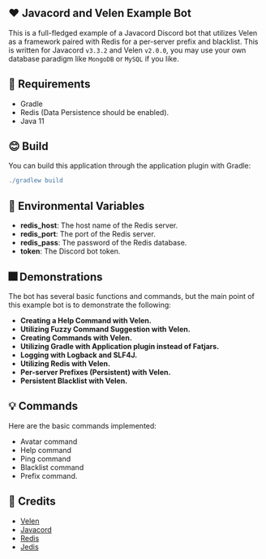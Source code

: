 ## ❤️ Javacord and Velen Example Bot
This is a full-fledged example of a Javacord Discord bot that utilizes Velen as a framework paired with Redis
for a per-server prefix and blacklist. This is written for Javacord `v3.3.2` and Velen `v2.0.0`, you may use your own
database paradigm like `MongoDB` or `MySQL` if you like.

## 🥰 Requirements
- Gradle
- Redis (Data Persistence should be enabled).
- Java 11

## 😊 Build
You can build this application through the application plugin with Gradle:
```gradle
./gradlew build
```

## 🍔 Environmental Variables
- **redis_host**: The host name of the Redis server.
- **redis_port**: The port of the Redis server.
- **redis_pass**: The password of the Redis database.
- **token**: The Discord bot token.

## 🎆 Demonstrations
The bot has several basic functions and commands, but the main point of this example
bot is to demonstrate the following:
- **Creating a Help Command with Velen.**
- **Utilizing Fuzzy Command Suggestion with Velen.**
- **Creating Commands with Velen.**
- **Utilizing Gradle with Application plugin instead of Fatjars.**
- **Logging with Logback and SLF4J.**
- **Utilizing Redis with Velen.**
- **Per-server Prefixes (Persistent) with Velen.**
- **Persistent Blacklist with Velen.**

## 💡 Commands
Here are the basic commands implemented:
- Avatar command
- Help command
- Ping command
- Blacklist command
- Prefix command.

## 🍅 Credits
- [Velen](https://github.com/ShindouMihou/Velen)
- [Javacord](https://github.com/Javacord/Javacord)
- [Redis](https://redislabs.com)
- [Jedis](https://github.com/redis/jedis)

